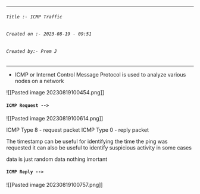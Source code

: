 
***
###### `Title :- ICMP Traffic`
###### `Created on :- 2023-08-19 - 09:51`
###### `Created by:- Prem J`
***

- ICMP or Internet Control Message Protocol is used to analyze various nodes on a network

![[Pasted image 20230819100454.png]]

#### `ICMP Request -->`

![[Pasted image 20230819100614.png]]

ICMP Type 8 - request packet
ICMP Type 0 - reply packet

The timestamp can be useful for identifying the time the ping was requested it can also be useful to identify suspicious activity in some cases

data is just random data nothing imortant

#### `ICMP Reply -->`

![[Pasted image 20230819100757.png]]



